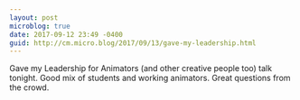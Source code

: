 ```yaml
---
layout: post
microblog: true
date: 2017-09-12 23:49 -0400
guid: http://cm.micro.blog/2017/09/13/gave-my-leadership.html
---
```

Gave my Leadership for Animators (and other creative people too) talk tonight. Good mix of students and working animators. Great questions from the crowd. 
